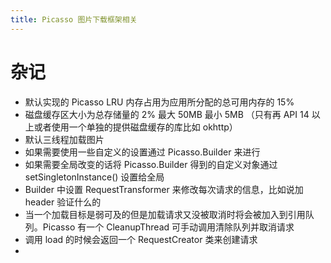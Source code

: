 ```yaml
---
title: Picasso 图片下载框架相关 
---
```


# 杂记
- 默认实现的 Picasso LRU 内存占用为应用所分配的总可用内存的 15%
- 磁盘缓存区大小为总存储量的 2% 最大 50MB 最小 5MB （只有再 API 14 以上或者使用一个单独的提供磁盘缓存的库比如 okhttp）
- 默认三线程加载图片
- 如果需要使用一些自定义的设置通过 Picasso.Builder 来进行
- 如果需要全局改变的话将 Picasso.Builder 得到的自定义对象通过 setSingletonInstance() 设置给全局
- Builder 中设置 RequestTransformer 来修改每次请求的信息，比如说加 header 验证什么的
- 当一个加载目标是弱可及的但是加载请求又没被取消时将会被加入到引用队列。Picasso 有一个 CleanupThread 可手动调用清除队列并取消请求
- 调用 load 的时候会返回一个 RequestCreator 类来创建请求
- 
